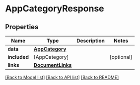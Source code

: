 # AppCategoryResponse

## Properties
Name | Type | Description | Notes
------------ | ------------- | ------------- | -------------
**data** | [**AppCategory**](AppCategory.md) |  | 
**included** | [AppCategory] |  | [optional] 
**links** | [**DocumentLinks**](DocumentLinks.md) |  | 

[[Back to Model list]](../README.md#documentation-for-models) [[Back to API list]](../README.md#documentation-for-api-endpoints) [[Back to README]](../README.md)


